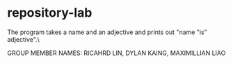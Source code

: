 # repository-lab

The program takes a name and an adjective and prints out "name "is" adjective".\

GROUP MEMBER NAMES: RICAHRD LIN, DYLAN KAING, MAXIMILLIAN LIAO

